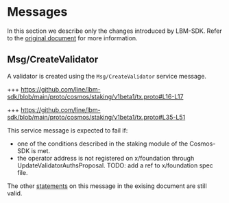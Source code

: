 <!--
order: 3
-->

# Messages

In this section we describe only the changes introduced by LBM-SDK. Refer to the [original document](../../staking/spec/03_messages.md) for more information.

## Msg/CreateValidator

A validator is created using the `Msg/CreateValidator` service message.

+++ https://github.com/line/lbm-sdk/blob/main/proto/cosmos/staking/v1beta1/tx.proto#L16-L17

+++ https://github.com/line/lbm-sdk/blob/main/proto/cosmos/staking/v1beta1/tx.proto#L35-L51

This service message is expected to fail if:

- one of the conditions described in the staking module of the Cosmos-SDK is met.
- the operator address is not registered on x/foundation through UpdateValidatorAuthsProposal. TODO: add a ref to x/foundation spec file.

The other [statements](../../staking/spec/03_messages.md#msgcreatevalidator) on this message in the exising document are still valid.

